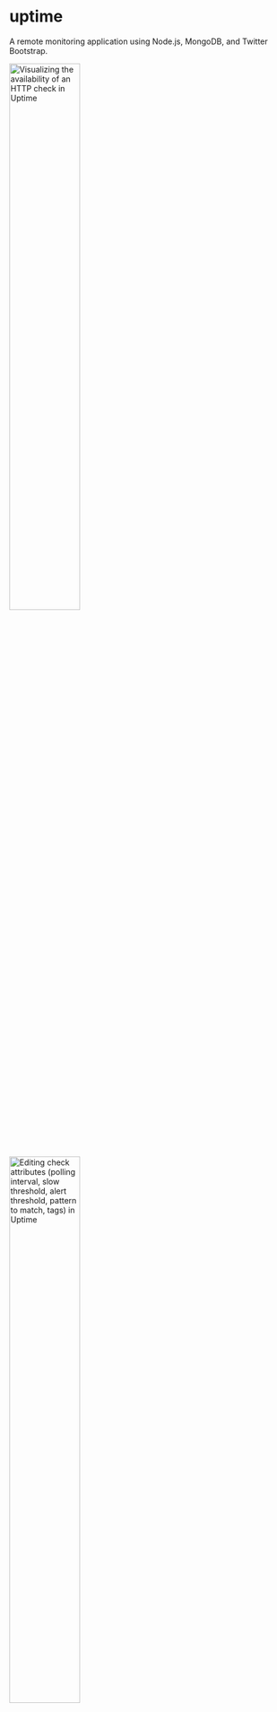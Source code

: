 uptime
======

A remote monitoring application using Node.js, MongoDB, and Twitter Bootstrap.

<img src="https://raw.github.com/fzaninotto/uptime/downloads/check_details.png" title="Visualizing the availability of an HTTP check in Uptime" width="50%" valign="top" />
<img src="https://raw.github.com/fzaninotto/uptime/downloads/check_form.png" title="Editing check attributes (polling interval, slow threshold, alert threshold, pattern to match, tags) in Uptime" width="50%" valign="top" />

You can watch a [demo screencast on Vimeo](https://vimeo.com/39302164).

Features
--------

* Monitor thousands of websites (powered by [Node.js asynchronous programming](http://dotheweb.posterous.com/nodejs-for-php-programmers-1-event-driven-pro))
* Tweak frequency of monitoring on a per-check basis, up to the second
* Check the presence of a pattern in the response body
* Receive notifications whenever a check goes down
  * On screen (powered by [socket.io](http://socket.io/))
  * By email
  * On the console
* Record availability statistics for further reporting (powered by [MongoDB](http://www.mongodb.org/))
* Detailed uptime reports with animated charts (powered by [Flotr2](http://www.humblesoftware.com/flotr2/))
* Monitor availability, responsiveness, average response time, and total uptime/downtime
* Get details about failed checks (HTTP error code, etc.)
* Group checks by tags and get reports by tag
* Familiar web interface (powered by [Twitter Bootstrap 2.0](http://twitter.github.com/bootstrap/index.html))
* Complete API for integration with third-party monitoring services
* Powerful plugin system to ease extension and customization
* Easy installation and zero administration

Installing Uptime
-----------------

Uptime 3.2 requires Node.js 0.10 and MongoDB 2.1. Older versions provide compatibility with Node 0.8 (Uptime v3.1) and 0.6 (Uptime v1.4).

To install from GitHub, clone the repository and install dependencies using `npm`:

```sh
$ git clone git://github.com/fzaninotto/uptime.git
$ cd uptime
$ npm install
```

Lastly, start the application with:

```sh
$ node app
```

Upgrading From a 2.0 Install
----------------------------

If you have been using uptime 1.0 or 2.0, you have to execute the migration script before using the new release.

```sh
$ node models/migrations/upgrade2to3
```

Adding Checks
-------------

By default, the web UI runs on port 8082, so just browse to 

    http://localhost:8082/

And you're ready to begin. Create your first check by entering an URL, wait for the first ping, and you'll soon see data flowing through your charts!

Configuring
-----------

Uptime uses [node-config](https://github.com/lorenwest/node-config) to allow YAML configuration and environment support. Here is the default configuration, taken from `config/default.yaml`:

```yaml
mongodb:
  server:   localhost
  database: uptime
  user:     root 
  password:
  connectionString:       # alternative to setting server, database, user and password separately

monitor:
  name:                   origin
  apiUrl:                 'http://localhost:8082/api' # must be accessible without a proxy
  pollingInterval:        10000      # ten seconds
  timeout:                5000       # five seconds
  userAgent:              NodeUptime/2.0 (https://github.com/fzaninotto/uptime)

analyzer:
  updateInterval:         60000      # one minute
  qosAggregationInterval: 600000     # ten minutes
  pingHistory:            8035200000 # three months

autoStartMonitor: true

server:
  port:     8082

plugins:
  - ./plugins/console
  - ./plugins/patternMatcher
  - ./plugins/httpOptions
  # - ./plugins/email
```

To modify this configuration, create a `development.yaml` or a `production.yaml` file in the same directory, and override just the settings you need. For instance, to run Uptime on port 80 in production, create a `production.yaml` file as follows:

```yaml
server:
  port:     80
```

Node that Uptime works great behind a proxy - it uses the `http_proxy` environment variable transparently.

Architecture
------------

Uptime is composed of two services: a webapp (in `app.js`), and a polling monitor (in `monitor.js)`. For your convenience, the two services start together when you call `node app`.

<img src="https://raw.github.com/fzaninotto/uptime/downloads/architecture.png" title="Uptime architecture" />

However, heavily browsing the webapp may slow down the whole server - including the polling monitor. In other terms, using the application can influence the uptime measurements. To avoid this effect, it is recommended to run the polling monitor in a separate process.

To that extent, set the `autoStartMonitor` setting to `false` in the `production.yaml`, and launch the monitor by hand:

```sh
$ node monitor &
$ node app
```

You can also run the monitor in a different server. This second server must be able to reach the API of the webapp server: set the `monitor.apiUrl` setting accordingly in the `production.yaml` file of the monitor server.

Monitoring From Various Locations
---------------------------------

You can even run several monitor servers in several datacenters to get average response time. In that case, make sure you set a different `monitor.name` setting for all monitor servers to be able to tell which server make a particular ping.

Using Plugins
-------------

Plugins can add more notification types, more poller types, new routes to the webapp, etc. Uptime currently bundles three plugins:

 * [`console`](https://github.com/fzaninotto/uptime/blob/master/plugins/console/index.js): log pings and events in the console in real time
 * [`email`](https://github.com/fzaninotto/uptime/blob/master/plugins/email/index.js): notify events (up, down pause) by email
 * [`patternMatcher`](https://github.com/fzaninotto/uptime/blob/master/plugins/patternMatcher/index.js): allow HTTP & HTTPS pollers to test the response body against a pattern
 * [`httpOptions`](https://github.com/fzaninotto/uptime/blob/master/plugins/httpOptions/index.js): add custom HTTP options and headers to HTTP and HTTPS checks (e.g. to allow self-signed certificate on HTTPS, custom headers, custom HTTP methods, ...)

To enable plugins, just add a line to the `plugins:` section of the configuration file.
Three of the bundled plugins are already enabled by default:

```yaml
# in config/default.yaml
plugins:
  - ./plugins/console
  - ./plugins/patternMatcher
  - ./plugins/httpOptions
  # - ./plugins/email
```

You can override these settings in your environment configuration, for instance:

```yaml
# in config/production.yaml
# disable the console plugin and enable the email plugin
plugins:
  # - ./plugins/console
  - ./plugins/patternMatcher
  - ./plugins/httpOptions
  - ./plugins/email
```

Third-party plugins:

 * [`webhooks`](https://github.com/mintbridge/uptime-webhooks): notify events to an URL by sending an HTTP POST request 
 * [`campfire`](https://gist.github.com/dmathieu/5592418): notify events to Campfire

Writing Plugins
---------------

A plugin is a simple Node.js module which hooks into predefined extension points. Uptime automatically requires plugin modules when starting the webapp and the monitor, and tries to call the two following functions:

* `initWebApp(options)` when starting the webapp
* `initMonitor(options)` when starting the monitor

Check the [app.js](https://github.com/fzaninotto/uptime/blob/master/app.js#L97) and [monitor.js](https://github.com/fzaninotto/uptime/blob/master/monitor.js#L8) to see a detail of the options passed to each hook. Also, check the code of existing plugins to understand how they can add new pollers, new notification types, etc.

For instance, if you had to recreate a simple version of the `console` plugin, you could write it as follows:

```js
// in plugins/console/index.js
var CheckEvent = require('../../models/checkEvent');
exports.initWebapp = function() {
  CheckEvent.on('afterInsert', function(checkEvent) {
    checkEvent.findCheck(function(err, check) {
      console.log(new Date() + check.name + checkEvent.isGoDown ? ' goes down' : ' goes back up');
    });
  });
}
```

All Uptime entities emit lifecycle events that you can listen to on the Model class. These events are `beforeInsert`, `afterInsert`, `beforeUpdate`, `afterUpdate`, `beforeSave` (called for both inserts and updates), `afterSave` (called for both inserts and updates), `beforeRemove`, and `afterRemove`. For more information about these events, check the [mongoose-lifecycle](https://github.com/fzaninotto/mongoose-lifecycle) plugin.

Support and Discussion
----------------------

Join the [node-uptime](https://groups.google.com/d/forum/node-uptime) Google Group to discuss features, bugs and use cases related to Uptime.

License
-------

The Uptime code is free to use and distribute, under the [MIT license](https://raw.github.com/fzaninotto/uptime/master/LICENSE).

Uptime uses third-party libraries:

* [NodeJS](http://nodejs.org/), licensed under the [MIT License](https://github.com/joyent/node/blob/master/LICENSE#L5-22),
* [Socket.io](http://socket.io/), licensed under the [MIT License](https://github.com/LearnBoost/socket.io/blob/master/Readme.md),
* [MongooseJS](http://mongoosejs.com/), licensed under the [MIT License](https://github.com/LearnBoost/mongoose/blob/master/README.md),
* [jQuery](http://jquery.com/), licensed under the [MIT License](http://jquery.org/license),
* [TwitterBootstrap](http://twitter.github.com/bootstrap/), licensed under the [Apache License v2.0](http://www.apache.org/licenses/LICENSE-2.0),
* [Flotr2](http://www.humblesoftware.com/flotr2/), licensed under the [MIT License](https://github.com/HumbleSoftware/Flotr2/blob/master/LICENSE).
* [Favicon](http://www.alexpeattie.com/projects/justvector_icons/), distributed under the [Free Art License](http://artlibre.org/licence/lal/en).

If you like the software, please help improving it by contributing PRs on the [GitHub project](https://github.com/fzaninotto/uptime)!

TODO
----

* Account for scheduled maintenance (and provide two QoS calculations: with and without scheduled maintenance)
* Allow for JavaScript execution in the monitored resources by using a headless browser (probably zombie.js)
* Unit tests
